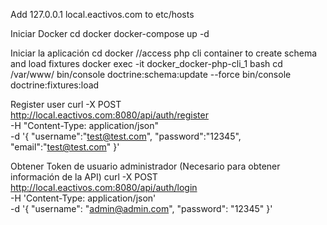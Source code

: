 Add 127.0.0.1       local.eactivos.com to etc/hosts

Iniciar Docker
cd docker
docker-compose up -d

Iniciar la aplicación
cd docker
//access php cli container to create schema and load fixtures
docker exec -it docker_docker-php-cli_1 bash 
cd /var/www/
bin/console doctrine:schema:update --force
bin/console doctrine:fixtures:load


Register user
curl -X POST \
   http://local.eactivos.com:8080/api/auth/register \
  -H "Content-Type: application/json" \
  -d '{
    "username":"test@test.com",
    "password":"12345",
    "email":"test@test.com"
  }' 

Obtener Token de usuario administrador (Necesario para obtener información de la API)
curl -X POST \
  http://local.eactivos.com:8080/api/auth/login \
  -H 'Content-Type: application/json' \
  -d '{
    "username": "admin@admin.com",
    "password": "12345"
}'